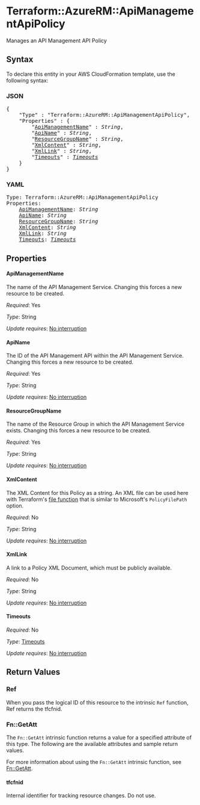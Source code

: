 # Terraform::AzureRM::ApiManagementApiPolicy

Manages an API Management API Policy

## Syntax

To declare this entity in your AWS CloudFormation template, use the following syntax:

### JSON

<pre>
{
    "Type" : "Terraform::AzureRM::ApiManagementApiPolicy",
    "Properties" : {
        "<a href="#apimanagementname" title="ApiManagementName">ApiManagementName</a>" : <i>String</i>,
        "<a href="#apiname" title="ApiName">ApiName</a>" : <i>String</i>,
        "<a href="#resourcegroupname" title="ResourceGroupName">ResourceGroupName</a>" : <i>String</i>,
        "<a href="#xmlcontent" title="XmlContent">XmlContent</a>" : <i>String</i>,
        "<a href="#xmllink" title="XmlLink">XmlLink</a>" : <i>String</i>,
        "<a href="#timeouts" title="Timeouts">Timeouts</a>" : <i><a href="timeouts.md">Timeouts</a></i>
    }
}
</pre>

### YAML

<pre>
Type: Terraform::AzureRM::ApiManagementApiPolicy
Properties:
    <a href="#apimanagementname" title="ApiManagementName">ApiManagementName</a>: <i>String</i>
    <a href="#apiname" title="ApiName">ApiName</a>: <i>String</i>
    <a href="#resourcegroupname" title="ResourceGroupName">ResourceGroupName</a>: <i>String</i>
    <a href="#xmlcontent" title="XmlContent">XmlContent</a>: <i>String</i>
    <a href="#xmllink" title="XmlLink">XmlLink</a>: <i>String</i>
    <a href="#timeouts" title="Timeouts">Timeouts</a>: <i><a href="timeouts.md">Timeouts</a></i>
</pre>

## Properties

#### ApiManagementName

The name of the API Management Service. Changing this forces a new resource to be created.

_Required_: Yes

_Type_: String

_Update requires_: [No interruption](https://docs.aws.amazon.com/AWSCloudFormation/latest/UserGuide/using-cfn-updating-stacks-update-behaviors.html#update-no-interrupt)

#### ApiName

The ID of the API Management API within the API Management Service. Changing this forces a new resource to be created.

_Required_: Yes

_Type_: String

_Update requires_: [No interruption](https://docs.aws.amazon.com/AWSCloudFormation/latest/UserGuide/using-cfn-updating-stacks-update-behaviors.html#update-no-interrupt)

#### ResourceGroupName

The name of the Resource Group in which the API Management Service exists. Changing this forces a new resource to be created.

_Required_: Yes

_Type_: String

_Update requires_: [No interruption](https://docs.aws.amazon.com/AWSCloudFormation/latest/UserGuide/using-cfn-updating-stacks-update-behaviors.html#update-no-interrupt)

#### XmlContent

The XML Content for this Policy as a string. An XML file can be used here with Terraform's [file function](https://www.terraform.io/docs/configuration/functions/file.html) that is similar to Microsoft's `PolicyFilePath` option.

_Required_: No

_Type_: String

_Update requires_: [No interruption](https://docs.aws.amazon.com/AWSCloudFormation/latest/UserGuide/using-cfn-updating-stacks-update-behaviors.html#update-no-interrupt)

#### XmlLink

A link to a Policy XML Document, which must be publicly available.

_Required_: No

_Type_: String

_Update requires_: [No interruption](https://docs.aws.amazon.com/AWSCloudFormation/latest/UserGuide/using-cfn-updating-stacks-update-behaviors.html#update-no-interrupt)

#### Timeouts

_Required_: No

_Type_: <a href="timeouts.md">Timeouts</a>

_Update requires_: [No interruption](https://docs.aws.amazon.com/AWSCloudFormation/latest/UserGuide/using-cfn-updating-stacks-update-behaviors.html#update-no-interrupt)

## Return Values

### Ref

When you pass the logical ID of this resource to the intrinsic `Ref` function, Ref returns the tfcfnid.

### Fn::GetAtt

The `Fn::GetAtt` intrinsic function returns a value for a specified attribute of this type. The following are the available attributes and sample return values.

For more information about using the `Fn::GetAtt` intrinsic function, see [Fn::GetAtt](https://docs.aws.amazon.com/AWSCloudFormation/latest/UserGuide/intrinsic-function-reference-getatt.html).

#### tfcfnid

Internal identifier for tracking resource changes. Do not use.

